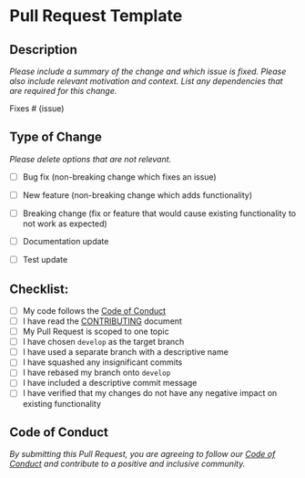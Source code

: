 # Pull Request Template

## Description

*Please include a summary of the change and which issue is fixed. Please also include relevant motivation and context. List any dependencies that are required for this change.*

Fixes # (issue)

## Type of Change

*Please delete options that are not relevant.*

- [ ] Bug fix (non-breaking change which fixes an issue)
- [ ] New feature (non-breaking change which adds functionality)
- [ ] Breaking change (fix or feature that would cause existing functionality to not work as expected)
- [ ] Documentation update
- [ ] Test update


## Checklist:

- [ ] My code follows the [Code of Conduct](CODE_OF_CONDUCT.md)
- [ ] I have read the [CONTRIBUTING](CONTRIBUTING.md) document
- [ ] My Pull Request is scoped to one topic
- [ ] I have chosen `develop` as the target branch
- [ ] I have used a separate branch with a descriptive name
- [ ] I have squashed any insignificant commits
- [ ] I have rebased my branch onto `develop`
- [ ] I have included a descriptive commit message
- [ ] I have verified that my changes do not have any negative impact on existing functionality

## Code of Conduct

*By submitting this Pull Request, you are agreeing to follow our [Code of Conduct](CODE_OF_CONDUCT.md) and contribute to a positive and inclusive community.*
